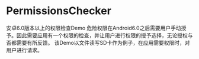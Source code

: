 # PermissionsChecker
安卓6.0版本以上的权限检查Demo
危险权限在Android6.0之后需要用户手动授予。因此需要应用有一个权限的检查，并让用户进行权限的授予选择，无论授权与否都需要有所反馈。
该Demo以文件读写SD卡作为例子，在应用需要权限时，对用户进行请求。
